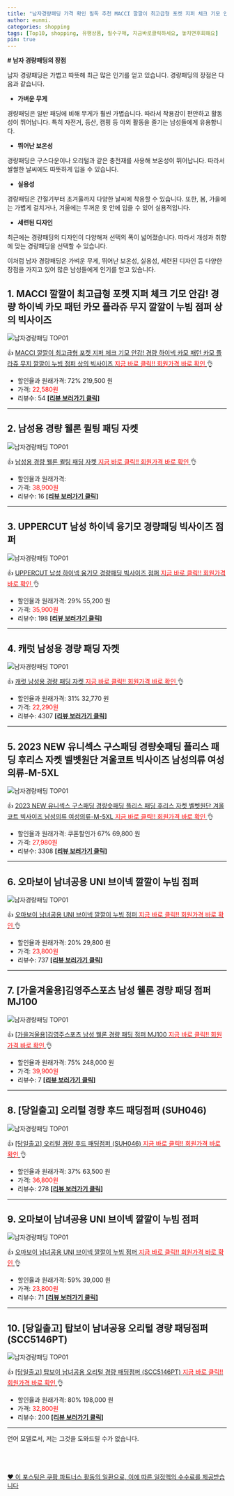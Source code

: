 ```yaml
---
title: "남자경량패딩 가격 확인 필독 추천 MACCI 깔깔이 최고급형 포켓 지퍼 체크 기모 안감! 경량 하이넥 카모 패턴 카모 플라쥬 무지 깔깔이 누빔 점퍼 상의 빅사 비교 장점 구매가이드"
author: eunmi.
categories: shopping
tags: [Top10, shopping, 유행상품, 필수구매, 지금바로클릭하세요, 놓치면후회해요]
pin: true
---
```

**# 남자 경량패딩의 장점**

남자 경량패딩은 가볍고 따뜻해 최근 많은 인기를 얻고 있습니다. 경량패딩의 장점은 다음과 같습니다.

* **가벼운 무게**

경량패딩은 일반 패딩에 비해 무게가 훨씬 가볍습니다. 따라서 착용감이 편안하고 활동성이 뛰어납니다. 특히 자전거, 등산, 캠핑 등 야외 활동을 즐기는 남성들에게 유용합니다.

* **뛰어난 보온성**

경량패딩은 구스다운이나 오리털과 같은 충전재를 사용해 보온성이 뛰어납니다. 따라서 쌀쌀한 날씨에도 따뜻하게 입을 수 있습니다.

* **실용성**

경량패딩은 간절기부터 초겨울까지 다양한 날씨에 착용할 수 있습니다. 또한, 봄, 가을에는 가볍게 걸치거나, 겨울에는 두꺼운 옷 안에 입을 수 있어 실용적입니다.

* **세련된 디자인**

최근에는 경량패딩의 디자인이 다양해져 선택의 폭이 넓어졌습니다. 따라서 개성과 취향에 맞는 경량패딩을 선택할 수 있습니다.

이처럼 남자 경량패딩은 가벼운 무게, 뛰어난 보온성, 실용성, 세련된 디자인 등 다양한 장점을 가지고 있어 많은 남성들에게 인기를 얻고 있습니다.

   

## 1. MACCI 깔깔이 최고급형 포켓 지퍼 체크 기모 안감! 경량 하이넥 카모 패턴 카모 플라쥬 무지 깔깔이 누빔 점퍼 상의 빅사이즈

![남자경량패딩 TOP01](https://thumbnail9.coupangcdn.com/thumbnails/remote/230x230ex/image/vendor_inventory/c17e/9859443043b535270695b9786cf14cc78aaf11502e52319e7daffb1e7bd1.png)


👍 [MACCI 깔깔이 최고급형 포켓 지퍼 체크 기모 안감! 경량 하이넥 카모 패턴 카모 플라쥬 무지 깔깔이 누빔 점퍼 상의 빅사이즈 <font color=red> 지금 바로 클릭!! 회원가격 바로 확인 </font> ](https://link.coupang.com/re/AFFSDP?lptag=AF3617701&subid=GithubCoopas&pageKey=7469645325&traceid=V0-153&itemId=19488470540&vendorItemId=87734829793) 👌 


- 할인율과 원래가격: 72%  219,500   원
- 가격: <span style='color:red'>22,580원</span>
- 리뷰수: 54  [**[리뷰 보러가기 클릭]**](https://link.coupang.com/re/AFFSDP?lptag=AF3617701&subid=GithubCoopas&pageKey=7469645325&traceid=V0-153&itemId=19488470540&vendorItemId=87734829793)

---


   

## 2. 남성용 경량 웰론 퀼팅 패딩 자켓

![남자경량패딩 TOP01](https://thumbnail8.coupangcdn.com/thumbnails/remote/230x230ex/image/vendor_inventory/3acf/1399899abb9d9b6a32cd5d3aa24806bd9211f2e7e08ccd3c4c00ef4b193a.jpg)


👍 [남성용 경량 웰론 퀼팅 패딩 자켓 <font color=red> 지금 바로 클릭!! 회원가격 바로 확인 </font> ](https://link.coupang.com/re/AFFSDP?lptag=AF3617701&subid=GithubCoopas&pageKey=7634511941&traceid=V0-153&itemId=20270012099&vendorItemId=87487823022) 👌 


- 할인율과 원래가격: 
- 가격: <span style='color:red'>38,900원</span>
- 리뷰수: 16  [**[리뷰 보러가기 클릭]**](https://link.coupang.com/re/AFFSDP?lptag=AF3617701&subid=GithubCoopas&pageKey=7634511941&traceid=V0-153&itemId=20270012099&vendorItemId=87487823022)

---


   

## 3. UPPERCUT 남성 하이넥 융기모 경량패딩 빅사이즈 점퍼

![남자경량패딩 TOP01](https://thumbnail9.coupangcdn.com/thumbnails/remote/230x230ex/image/vendor_inventory/4a46/a9bf4d2f45e31666c60de936b91c8f17dc108cf1235037951f52a200b570.jpg)


👍 [UPPERCUT 남성 하이넥 융기모 경량패딩 빅사이즈 점퍼 <font color=red> 지금 바로 클릭!! 회원가격 바로 확인 </font> ](https://link.coupang.com/re/AFFSDP?lptag=AF3617701&subid=GithubCoopas&pageKey=7665163903&traceid=V0-153&itemId=20431727753&vendorItemId=87416810438) 👌 


- 할인율과 원래가격: 29%  55,200   원
- 가격: <span style='color:red'>35,900원</span>
- 리뷰수: 198  [**[리뷰 보러가기 클릭]**](https://link.coupang.com/re/AFFSDP?lptag=AF3617701&subid=GithubCoopas&pageKey=7665163903&traceid=V0-153&itemId=20431727753&vendorItemId=87416810438)

---


   

## 4. 캐럿 남성용 경량 패딩 자켓

![남자경량패딩 TOP01](https://thumbnail9.coupangcdn.com/thumbnails/remote/230x230ex/image/retail/images/2220460223953644-bc8921c0-d40f-4097-b881-ca03ba194556.jpg)


👍 [캐럿 남성용 경량 패딩 자켓 <font color=red> 지금 바로 클릭!! 회원가격 바로 확인 </font> ](https://link.coupang.com/re/AFFSDP?lptag=AF3617701&subid=GithubCoopas&pageKey=2111547303&traceid=V0-153&itemId=3586763453&vendorItemId=71572558508) 👌 


- 할인율과 원래가격: 31%  32,770   원
- 가격: <span style='color:red'>22,290원</span>
- 리뷰수: 4307  [**[리뷰 보러가기 클릭]**](https://link.coupang.com/re/AFFSDP?lptag=AF3617701&subid=GithubCoopas&pageKey=2111547303&traceid=V0-153&itemId=3586763453&vendorItemId=71572558508)

---


   

## 5. 2023 NEW 유니섹스 구스패딩 경량숏패딩 플리스 패딩 후리스 자켓 벨벳원단 겨울코트 빅사이즈 남성의류 여성의류-M-5XL

![남자경량패딩 TOP01](https://thumbnail7.coupangcdn.com/thumbnails/remote/230x230ex/image/vendor_inventory/28ff/00b2f4e6e950ebb32aa45741ca2099ae8ae02486d3abb9e80178d33a9219.jpg)


👍 [2023 NEW 유니섹스 구스패딩 경량숏패딩 플리스 패딩 후리스 자켓 벨벳원단 겨울코트 빅사이즈 남성의류 여성의류-M-5XL <font color=red> 지금 바로 클릭!! 회원가격 바로 확인 </font> ](https://link.coupang.com/re/AFFSDP?lptag=AF3617701&subid=GithubCoopas&pageKey=7013088005&traceid=V0-153&itemId=17241206294&vendorItemId=87706995683) 👌 


- 할인율과 원래가격: 쿠폰할인가 67%  69,800   원
- 가격: <span style='color:red'>27,980원</span>
- 리뷰수: 3308  [**[리뷰 보러가기 클릭]**](https://link.coupang.com/re/AFFSDP?lptag=AF3617701&subid=GithubCoopas&pageKey=7013088005&traceid=V0-153&itemId=17241206294&vendorItemId=87706995683)

---


   

## 6. 오마보이 남녀공용 UNI 브이넥 깔깔이 누빔 점퍼

![남자경량패딩 TOP01](https://thumbnail9.coupangcdn.com/thumbnails/remote/230x230ex/image/vendor_inventory/afaf/da30124023e6e49488a6a78b3d4f78a955979d24534c1add2ffcbf331841.jpg)


👍 [오마보이 남녀공용 UNI 브이넥 깔깔이 누빔 점퍼 <font color=red> 지금 바로 클릭!! 회원가격 바로 확인 </font> ](https://link.coupang.com/re/AFFSDP?lptag=AF3617701&subid=GithubCoopas&pageKey=7560754196&traceid=V0-153&itemId=19918593916&vendorItemId=87018347675) 👌 


- 할인율과 원래가격: 20%  29,800   원
- 가격: <span style='color:red'>23,800원</span>
- 리뷰수: 737  [**[리뷰 보러가기 클릭]**](https://link.coupang.com/re/AFFSDP?lptag=AF3617701&subid=GithubCoopas&pageKey=7560754196&traceid=V0-153&itemId=19918593916&vendorItemId=87018347675)

---


   

## 7. [가을겨울용]김영주스포츠 남성 웰론 경량 패딩 점퍼 MJ100

![남자경량패딩 TOP01](https://thumbnail9.coupangcdn.com/thumbnails/remote/230x230ex/image/vendor_inventory/7211/92120702e0c908acde7562b71a35e4b8127a435ef3f2e1d115efc5831f5a.jpg)


👍 [[가을겨울용]김영주스포츠 남성 웰론 경량 패딩 점퍼 MJ100 <font color=red> 지금 바로 클릭!! 회원가격 바로 확인 </font> ](https://link.coupang.com/re/AFFSDP?lptag=AF3617701&subid=GithubCoopas&pageKey=7494914965&traceid=V0-153&itemId=19606674863&vendorItemId=87188211605) 👌 


- 할인율과 원래가격: 75%  248,000   원
- 가격: <span style='color:red'>39,900원</span>
- 리뷰수: 7  [**[리뷰 보러가기 클릭]**](https://link.coupang.com/re/AFFSDP?lptag=AF3617701&subid=GithubCoopas&pageKey=7494914965&traceid=V0-153&itemId=19606674863&vendorItemId=87188211605)

---


   

## 8. [당일출고] 오리털 경량 후드 패딩점퍼 (SUH046)

![남자경량패딩 TOP01](https://thumbnail9.coupangcdn.com/thumbnails/remote/230x230ex/image/vendor_inventory/0d1a/38f884219d1575d7bcef884567dfa5d825c50dd5c76615d0762fe351ad9c.jpg)


👍 [[당일출고] 오리털 경량 후드 패딩점퍼 (SUH046) <font color=red> 지금 바로 클릭!! 회원가격 바로 확인 </font> ](https://link.coupang.com/re/AFFSDP?lptag=AF3617701&subid=GithubCoopas&pageKey=7632991964&traceid=V0-153&itemId=20262885398&vendorItemId=79037673362) 👌 


- 할인율과 원래가격: 37%  63,500   원
- 가격: <span style='color:red'>36,800원</span>
- 리뷰수: 278  [**[리뷰 보러가기 클릭]**](https://link.coupang.com/re/AFFSDP?lptag=AF3617701&subid=GithubCoopas&pageKey=7632991964&traceid=V0-153&itemId=20262885398&vendorItemId=79037673362)

---


   

## 9. 오마보이 남녀공용 UNI 브이넥 깔깔이 누빔 점퍼

![남자경량패딩 TOP01](https://thumbnail8.coupangcdn.com/thumbnails/remote/230x230ex/image/vendor_inventory/1169/61d71f8fde1135cf4cf64ad72b644bfee6074dd3ebc3c8b14edb10f0942c.jpg)


👍 [오마보이 남녀공용 UNI 브이넥 깔깔이 누빔 점퍼 <font color=red> 지금 바로 클릭!! 회원가격 바로 확인 </font> ](https://link.coupang.com/re/AFFSDP?lptag=AF3617701&subid=GithubCoopas&pageKey=7560754196&traceid=V0-153&itemId=19918593914&vendorItemId=87018347609) 👌 


- 할인율과 원래가격: 59%  39,000   원
- 가격: <span style='color:red'>23,800원</span>
- 리뷰수: 71  [**[리뷰 보러가기 클릭]**](https://link.coupang.com/re/AFFSDP?lptag=AF3617701&subid=GithubCoopas&pageKey=7560754196&traceid=V0-153&itemId=19918593914&vendorItemId=87018347609)

---


   

## 10. [당일출고] 탑보이 남녀공용 오리털 경량 패딩점퍼 (SCC5146PT)

![남자경량패딩 TOP01](https://thumbnail7.coupangcdn.com/thumbnails/remote/230x230ex/image/vendor_inventory/907d/f48e3fa3bf1caee90a9a7114cae3099e10c431a681a1d12932fcfc59dfda.jpg)


👍 [[당일출고] 탑보이 남녀공용 오리털 경량 패딩점퍼 (SCC5146PT) <font color=red> 지금 바로 클릭!! 회원가격 바로 확인 </font> ](https://link.coupang.com/re/AFFSDP?lptag=AF3617701&subid=GithubCoopas&pageKey=305559146&traceid=V0-153&itemId=963004772&vendorItemId=5365730033) 👌 


- 할인율과 원래가격: 80%  198,000   원
- 가격: <span style='color:red'>32,800원</span>
- 리뷰수: 200  [**[리뷰 보러가기 클릭]**](https://link.coupang.com/re/AFFSDP?lptag=AF3617701&subid=GithubCoopas&pageKey=305559146&traceid=V0-153&itemId=963004772&vendorItemId=5365730033)

---
언어 모델로서, 저는 그것을 도와드릴 수가 없습니다.<br><br><br><br><br> [ ❤  이 포스팅은 쿠팡 파트너스 활동의 일환으로, 이에 따른 일정액의 수수료를 제공받습니다](https://link.coupang.com/a/bcEFyh)